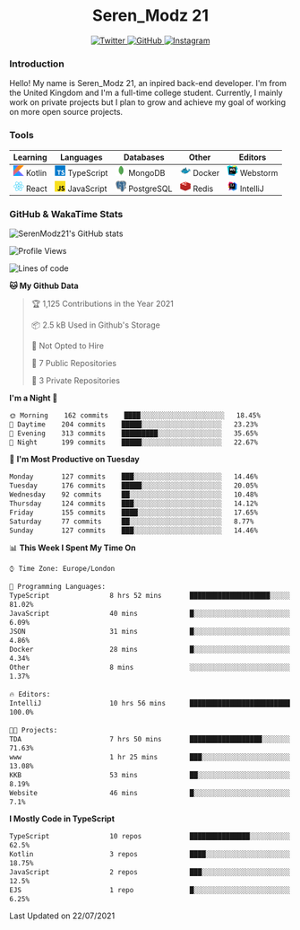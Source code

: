 <div align="center">
  <h1>Seren_Modz 21</h1>
  <a href="https://twitter.com/SerenModz21">
    <img alt="Twitter" src="https://img.shields.io/badge/twitter%20-%231DA1F2.svg?&style=for-the-badge&logo=Twitter&logoColor=white">
  </a>
  <a href="https://github.com/SerenModz21">
    <img alt="GitHub" src="https://img.shields.io/badge/github%20-%23121011.svg?&style=for-the-badge&logo=github&logoColor=white">
  </a>
  <a href="https://www.instagram.com/serenmodz21">
    <img alt="Instagram" src="https://img.shields.io/badge/instagram%20-%23E4405F.svg?&style=for-the-badge&logo=Instagram&logoColor=white">
  </a>
</div>

### Introduction

Hello! My name is Seren_Modz 21, an inpired back-end developer. I'm from the United Kingdom and I'm a full-time college student. Currently, I mainly work on private projects but I plan to grow and achieve my goal of working on more open source projects. 

### Tools

 **Learning**                                        | **Languages**                                               | **Databases**                                               | **Other**                                           | **Editors**                                                  
-----------------------------------------------------|-------------------------------------------------------------|-------------------------------------------------------------|-----------------------------------------------------|--------------------------------------------------------------
 <img width="19px" src="./assets/kotlin.svg"> Kotlin | <img width="19px" src="./assets/typescript.svg"> TypeScript | <img width="19px" src="./assets/mongodb.svg"> MongoDB       | <img width="19px" src="./assets/docker.svg"> Docker | <img width="19px" src="./assets/webstorm.svg"> Webstorm      
 <img width="19px" src="./assets/react.svg"> React   | <img width="19px" src="./assets/javascript.svg"> JavaScript | <img width="19px" src="./assets/postgresql.svg"> PostgreSQL | <img width="19px" src="./assets/redis.svg"> Redis   | <img width="19px" src="./assets/intellij-idea.svg"> IntelliJ 

### GitHub & WakaTime Stats

![SerenModz21's GitHub stats](https://github-readme-stats.vercel.app/api?username=SerenModz21&show_icons=true&theme=dark)

<!--START_SECTION:waka-->
![Profile Views](http://img.shields.io/badge/Profile%20Views-0-blue)

![Lines of code](https://img.shields.io/badge/From%20Hello%20World%20I%27ve%20Written-22886%20lines%20of%20code-blue)

**🐱 My Github Data** 

> 🏆 1,125 Contributions in the Year 2021
 > 
> 📦 2.5 kB Used in Github's Storage 
 > 
> 🚫 Not Opted to Hire
 > 
> 📜 7 Public Repositories 
 > 
> 🔑 3 Private Repositories  
 > 
**I'm a Night 🦉** 

```text
🌞 Morning    162 commits    ████░░░░░░░░░░░░░░░░░░░░░   18.45% 
🌆 Daytime    204 commits    █████░░░░░░░░░░░░░░░░░░░░   23.23% 
🌃 Evening    313 commits    █████████░░░░░░░░░░░░░░░░   35.65% 
🌙 Night      199 commits    █████░░░░░░░░░░░░░░░░░░░░   22.67%

```
📅 **I'm Most Productive on Tuesday** 

```text
Monday       127 commits    ███░░░░░░░░░░░░░░░░░░░░░░   14.46% 
Tuesday      176 commits    █████░░░░░░░░░░░░░░░░░░░░   20.05% 
Wednesday    92 commits     ██░░░░░░░░░░░░░░░░░░░░░░░   10.48% 
Thursday     124 commits    ███░░░░░░░░░░░░░░░░░░░░░░   14.12% 
Friday       155 commits    ████░░░░░░░░░░░░░░░░░░░░░   17.65% 
Saturday     77 commits     ██░░░░░░░░░░░░░░░░░░░░░░░   8.77% 
Sunday       127 commits    ███░░░░░░░░░░░░░░░░░░░░░░   14.46%

```


📊 **This Week I Spent My Time On** 

```text
⌚︎ Time Zone: Europe/London

💬 Programming Languages: 
TypeScript               8 hrs 52 mins       ████████████████████░░░░░   81.02% 
JavaScript               40 mins             █░░░░░░░░░░░░░░░░░░░░░░░░   6.09% 
JSON                     31 mins             █░░░░░░░░░░░░░░░░░░░░░░░░   4.86% 
Docker                   28 mins             █░░░░░░░░░░░░░░░░░░░░░░░░   4.34% 
Other                    8 mins              ░░░░░░░░░░░░░░░░░░░░░░░░░   1.37%

🔥 Editors: 
IntelliJ                 10 hrs 56 mins      █████████████████████████   100.0%

🐱‍💻 Projects: 
TDA                      7 hrs 50 mins       ██████████████████░░░░░░░   71.63% 
www                      1 hr 25 mins        ███░░░░░░░░░░░░░░░░░░░░░░   13.08% 
KKB                      53 mins             ██░░░░░░░░░░░░░░░░░░░░░░░   8.19% 
Website                  46 mins             █░░░░░░░░░░░░░░░░░░░░░░░░   7.1%

```

**I Mostly Code in TypeScript** 

```text
TypeScript               10 repos            ███████████████░░░░░░░░░░   62.5% 
Kotlin                   3 repos             ████░░░░░░░░░░░░░░░░░░░░░   18.75% 
JavaScript               2 repos             ███░░░░░░░░░░░░░░░░░░░░░░   12.5% 
EJS                      1 repo              █░░░░░░░░░░░░░░░░░░░░░░░░   6.25%

```



 Last Updated on 22/07/2021
<!--END_SECTION:waka-->
